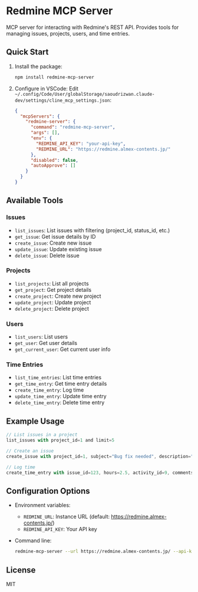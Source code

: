 # Redmine MCP Server

MCP server for interacting with Redmine's REST API. Provides tools for managing issues, projects, users, and time entries.

## Quick Start

1. Install the package:
   ```bash
   npm install redmine-mcp-server
   ```

2. Configure in VSCode:
   Edit `~/.config/Code/User/globalStorage/saoudrizwan.claude-dev/settings/cline_mcp_settings.json`:

   ```json
   {
     "mcpServers": {
       "redmine-server": {
         "command": "redmine-mcp-server",
         "args": [],
         "env": {
           "REDMINE_API_KEY": "your-api-key",
           "REDMINE_URL": "https://redmine.almex-contents.jp/"
         },
         "disabled": false,
         "autoApprove": []
       }
     }
   }
   ```

## Available Tools

### Issues
- `list_issues`: List issues with filtering (project_id, status_id, etc.)
- `get_issue`: Get issue details by ID
- `create_issue`: Create new issue
- `update_issue`: Update existing issue
- `delete_issue`: Delete issue

### Projects
- `list_projects`: List all projects
- `get_project`: Get project details
- `create_project`: Create new project
- `update_project`: Update project
- `delete_project`: Delete project

### Users
- `list_users`: List users
- `get_user`: Get user details
- `get_current_user`: Get current user info

### Time Entries
- `list_time_entries`: List time entries
- `get_time_entry`: Get time entry details
- `create_time_entry`: Log time
- `update_time_entry`: Update time entry
- `delete_time_entry`: Delete time entry

## Example Usage

```typescript
// List issues in a project
list_issues with project_id=1 and limit=5

// Create an issue
create_issue with project_id=1, subject="Bug fix needed", description="Fix login error"

// Log time
create_time_entry with issue_id=123, hours=2.5, activity_id=9, comments="Code review"
```

## Configuration Options

- Environment variables:
  - `REDMINE_URL`: Instance URL (default: https://redmine.almex-contents.jp/)
  - `REDMINE_API_KEY`: Your API key

- Command line:
  ```bash
  redmine-mcp-server --url https://redmine.almex-contents.jp/ --api-key your-api-key
  ```

## License

MIT
